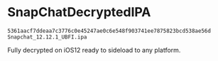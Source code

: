 # SnapChatDecryptedIPA
```
5361aacf7ddeaa7c3776c0e45247ae0c6e548f903741ee7875823bcd538ae56d  Snapchat_12.12.1_UBFI.ipa
```
Fully decrypted on iOS12 ready to sideload to any platform.
